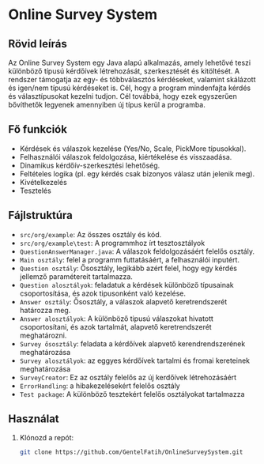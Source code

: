 # Online Survey System

## Rövid leírás
Az Online Survey System egy Java alapú alkalmazás, amely lehetővé teszi különböző típusú kérdőívek létrehozását, szerkesztését és kitöltését. A rendszer támogatja az egy- és többválasztós kérdéseket, valamint skálázott és igen/nem típusú kérdéseket is. Cél, hogy a 
program mindenfajta kérdés és választípusokat kezelni tudjon. Cél továbbá, hogy ezek egyszerűen bővíthetők legyenek amennyiben új típus kerül a programba.

## Fő funkciók
- Kérdések és válaszok kezelése (Yes/No, Scale, PickMore típusokkal).
- Felhasználói válaszok feldolgozása, kiértékelése és visszaadása.
- Dinamikus kérdőív-szerkesztési lehetőség.
- Feltételes logika (pl. egy kérdés csak bizonyos válasz után jelenik meg).
- Kivételkezelés
- Tesztelés

## Fájlstruktúra
- `src/org/example`: Az összes osztály és kód.
- `src/org/example\test`: A programmhoz írt tesztosztályok
- `QuestionAnswerManager.java`: A válaszok feldolgozásáért felelős osztály.
- `Main osztály`: felel a programm futtatásáért, a felhasználói inputért.
- `Question osztály`: Ősosztály, legikább azért felel, hogy egy kérdés jellemző paramétereit tartalmazza.
- `Question alosztályok`: feladatuk a kérdések különböző típusainak csoportosítása, és azok tipusonként való kezelése.
- `Answer osztály`: Ősosztály, a válaszok alapvető keretrendszerét határozza meg.
- `Answer alosztályok`: A különböző tipusú válaszokat hivatott csoportosítani, és azok tartalmát, alapvető keretrendszerét meghatározni.
- `Survey ősosztály`: feladata a kérdőívek alapvető kerendrendszerének meghatározása
- `Survey alosztályok`: az eggyes kérdőívek tartalmi és fromai kereteinek meghatározása
- `SurveyCreator`: Ez az osztály felelős az új kerdőívek létrehozásáért
- `ErrorHandling`: a hibakezelésekért felelős osztály
- `Test package`: A különböző tesztekért felelős osztályokat tartalmazza
## Használat
1. Klónozd a repót:  
   ```bash
   git clone https://github.com/GentelFatih/OnlineSurveySystem.git
